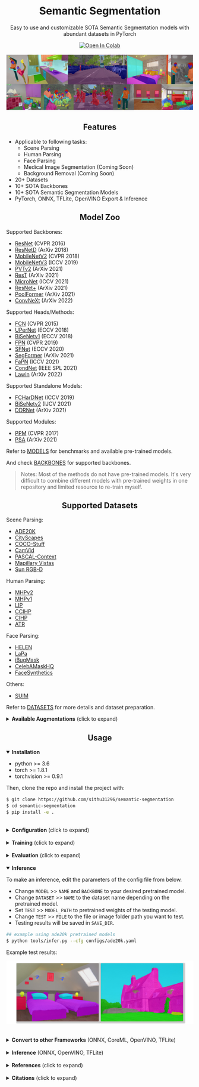 # <div align="center">Semantic Segmentation</div>

<div align="center">
<p>Easy to use and customizable SOTA Semantic Segmentation models with abundant datasets in PyTorch</p>

<a href="https://colab.research.google.com/github/sithu31296/semantic-segmentation/blob/main/notebooks/tutorial.ipynb"><img src="https://colab.research.google.com/assets/colab-badge.svg" alt="Open In Colab"></a>
</div>

![banner](assests/banner.jpg)

## <div align="center">Features</div>

* Applicable to following tasks:
  * Scene Parsing
  * Human Parsing
  * Face Parsing
  * Medical Image Segmentation (Coming Soon)
  * Background Removal (Coming Soon)
* 20+ Datasets
* 10+ SOTA Backbones
* 10+ SOTA Semantic Segmentation Models
* PyTorch, ONNX, TFLite, OpenVINO Export & Inference 

</div>


## <div align="center">Model Zoo</div>

Supported Backbones:
* [ResNet](https://arxiv.org/abs/1512.03385) (CVPR 2016)
* [ResNetD](https://arxiv.org/abs/1812.01187) (ArXiv 2018)
* [MobileNetV2](https://arxiv.org/abs/1801.04381) (CVPR 2018)
* [MobileNetV3](https://arxiv.org/abs/1905.02244) (ICCV 2019)
* [PVTv2](https://arxiv.org/abs/2106.13797) (ArXiv 2021)
* [ResT](https://arxiv.org/abs/2105.13677v3) (ArXiv 2021)
* [MicroNet](https://arxiv.org/abs/2108.05894) (ICCV 2021)
* [ResNet+](https://arxiv.org/abs/2110.00476) (ArXiv 2021)
* [PoolFormer](https://arxiv.org/abs/2111.11418) (ArXiv 2021)
* [ConvNeXt](https://arxiv.org/abs/2201.03545) (ArXiv 2022)

Supported Heads/Methods:
* [FCN](https://arxiv.org/abs/1411.4038) (CVPR 2015)
* [UPerNet](https://arxiv.org/abs/1807.10221) (ECCV 2018)
* [BiSeNetv1](https://arxiv.org/abs/1808.00897) (ECCV 2018)
* [FPN](https://arxiv.org/abs/1901.02446) (CVPR 2019)
* [SFNet](https://arxiv.org/abs/2002.10120) (ECCV 2020)
* [SegFormer](https://arxiv.org/abs/2105.15203v2) (ArXiv 2021)
* [FaPN](https://arxiv.org/abs/2108.07058) (ICCV 2021)
* [CondNet](https://arxiv.org/abs/2109.10322) (IEEE SPL 2021)
* [Lawin](https://arxiv.org/abs/2201.01615) (ArXiv 2022)

Supported Standalone Models:
* [FCHarDNet](https://arxiv.org/abs/1909.00948) (ICCV 2019)
* [BiSeNetv2](https://arxiv.org/abs/2004.02147v1) (IJCV 2021)
* [DDRNet](https://arxiv.org/abs/2101.06085) (ArXiv 2021)

Supported Modules:
* [PPM](https://arxiv.org/abs/1612.01105) (CVPR 2017)
* [PSA](https://arxiv.org/abs/2107.00782) (ArXiv 2021)

Refer to [MODELS](./docs/MODELS.md) for benchmarks and available pre-trained models.

And check [BACKBONES](./docs/BACKBONES.md) for supported backbones.

> Notes: Most of the methods do not have pre-trained models. It's very difficult to combine different models with pre-trained weights in one repository and limited resource to re-train myself.

## <div align="center">Supported Datasets</div>

Scene Parsing:
* [ADE20K](http://sceneparsing.csail.mit.edu/)
* [CityScapes](https://www.cityscapes-dataset.com/)
* [COCO-Stuff](https://github.com/nightrome/cocostuff)
* [CamVid](http://mi.eng.cam.ac.uk/research/projects/VideoRec/CamVid/)
* [PASCAL-Context](https://cs.stanford.edu/~roozbeh/pascal-context/)
* [Mapillary Vistas](https://www.mapillary.com/dataset/vistas)
* [Sun RGB-D](https://rgbd.cs.princeton.edu/)

Human Parsing:
* [MHPv2](https://lv-mhp.github.io/)
* [MHPv1](https://lv-mhp.github.io/)
* [LIP](http://sysu-hcp.net/lip/index.php)
* [CCIHP](https://kalisteo.cea.fr/wp-content/uploads/2021/09/README.html)
* [CIHP](http://sysu-hcp.net/lip/index.php)
* [ATR](https://github.com/lemondan/HumanParsing-Dataset)

Face Parsing:
* [HELEN](https://www.sifeiliu.net/face-parsing)
* [LaPa](https://github.com/JDAI-CV/lapa-dataset)
* [iBugMask](https://github.com/hhj1897/face_parsing)
* [CelebAMaskHQ](https://github.com/switchablenorms/CelebAMask-HQ)
* [FaceSynthetics](https://github.com/microsoft/FaceSynthetics)

Others:
* [SUIM](http://irvlab.cs.umn.edu/resources/suim-dataset)

Refer to [DATASETS](./docs/DATASETS.md) for more details and dataset preparation.

<details>
  <summary><strong>Available Augmentations</strong> (click to expand)</summary>

Check the notebook [here](./notebooks/aug_test.ipynb) to test the augmentation effects.

Pixel-level Transforms:
* ColorJitter (Brightness, Contrast, Saturation, Hue)
* Gamma, Sharpness, AutoContrast, Equalize, Posterize
* GaussianBlur, Grayscale

Spatial-level Transforms:
* Affine, RandomRotation
* HorizontalFlip, VerticalFlip
* CenterCrop, RandomCrop
* Pad, ResizePad, Resize
* RandomResizedCrop

</details>

## <div align="center">Usage</div>

<details open>
  <summary><strong>Installation</strong></summary>

* python >= 3.6
* torch >= 1.8.1
* torchvision >= 0.9.1

Then, clone the repo and install the project with:

```bash
$ git clone https://github.com/sithu31296/semantic-segmentation
$ cd semantic-segmentation
$ pip install -e .
```

</details>

<br>
<details>
  <summary><strong>Configuration</strong> (click to expand)</summary>

Create a configuration file in `configs`. Sample configuration for ADE20K dataset can be found [here](configs/ade20k.yaml). Then edit the fields you think if it is needed. This configuration file is needed for all of training, evaluation and prediction scripts.

</details>

<br>
<details>
  <summary><strong>Training</strong> (click to expand)</summary>

To train with a single GPU:

```bash
$ python tools/train.py --cfg configs/CONFIG_FILE.yaml
```

To train with multiple gpus, set `DDP` field in config file to `true` and run as follows:

```bash
$ python -m torch.distributed.launch --nproc_per_node=2 --use_env tools/train.py --cfg configs/<CONFIG_FILE_NAME>.yaml
```

</details>

<br>
<details>
  <summary><strong>Evaluation</strong> (click to expand)</summary>

Make sure to set `MODEL_PATH` of the configuration file to your trained model directory.

```bash
$ python tools/val.py --cfg configs/<CONFIG_FILE_NAME>.yaml
```

To evaluate with multi-scale and flip, change `ENABLE` field in `MSF` to `true` and run the same command as above.

</details>

<br>
<details open>
  <summary><strong>Inference</strong></summary>

To make an inference, edit the parameters of the config file from below.
* Change `MODEL` >> `NAME` and `BACKBONE` to your desired pretrained model.
* Change `DATASET` >> `NAME` to the dataset name depending on the pretrained model.
* Set `TEST` >> `MODEL_PATH` to pretrained weights of the testing model.
* Change `TEST` >> `FILE` to the file or image folder path you want to test.
* Testing results will be saved in `SAVE_DIR`.

```bash
## example using ade20k pretrained models
$ python tools/infer.py --cfg configs/ade20k.yaml
```

Example test results:

![test_result](./assests/infer_result.jpg)

</details>

<br>
<details>
  <summary><strong>Convert to other Frameworks</strong> (ONNX, CoreML, OpenVINO, TFLite)</summary>

To convert to ONNX and CoreML, run:

```bash
$ python tools/export.py --cfg configs/<CONFIG_FILE_NAME>.yaml
```

To convert to OpenVINO and TFLite, see [torch_optimize](https://github.com/sithu31296/torch_optimize).

</details>

<br>
<details>
  <summary><strong>Inference</strong> (ONNX, OpenVINO, TFLite)</summary>

```bash
## ONNX Inference
$ python scripts/onnx_infer.py --model <ONNX_MODEL_PATH> --img-path <TEST_IMAGE_PATH>

## OpenVINO Inference
$ python scripts/openvino_infer.py --model <OpenVINO_MODEL_PATH> --img-path <TEST_IMAGE_PATH>

## TFLite Inference
$ python scripts/tflite_infer.py --model <TFLite_MODEL_PATH> --img-path <TEST_IMAGE_PATH>
```

</details>

<br>
<details>
  <summary><strong>References</strong> (click to expand)</summary>

* https://github.com/CoinCheung/BiSeNet
* https://github.com/open-mmlab/mmsegmentation
* https://github.com/rwightman/pytorch-image-models

</details>

<br>
<details>
  <summary><strong>Citations</strong> (click to expand)</summary>

```
@article{xie2021segformer,
  title={SegFormer: Simple and Efficient Design for Semantic Segmentation with Transformers},
  author={Xie, Enze and Wang, Wenhai and Yu, Zhiding and Anandkumar, Anima and Alvarez, Jose M and Luo, Ping},
  journal={arXiv preprint arXiv:2105.15203},
  year={2021}
}

@misc{xiao2018unified,
  title={Unified Perceptual Parsing for Scene Understanding}, 
  author={Tete Xiao and Yingcheng Liu and Bolei Zhou and Yuning Jiang and Jian Sun},
  year={2018},
  eprint={1807.10221},
  archivePrefix={arXiv},
  primaryClass={cs.CV}
}

@article{hong2021deep,
  title={Deep Dual-resolution Networks for Real-time and Accurate Semantic Segmentation of Road Scenes},
  author={Hong, Yuanduo and Pan, Huihui and Sun, Weichao and Jia, Yisong},
  journal={arXiv preprint arXiv:2101.06085},
  year={2021}
}

@misc{zhang2021rest,
  title={ResT: An Efficient Transformer for Visual Recognition}, 
  author={Qinglong Zhang and Yubin Yang},
  year={2021},
  eprint={2105.13677},
  archivePrefix={arXiv},
  primaryClass={cs.CV}
}

@misc{huang2021fapn,
  title={FaPN: Feature-aligned Pyramid Network for Dense Image Prediction}, 
  author={Shihua Huang and Zhichao Lu and Ran Cheng and Cheng He},
  year={2021},
  eprint={2108.07058},
  archivePrefix={arXiv},
  primaryClass={cs.CV}
}

@misc{wang2021pvtv2,
  title={PVTv2: Improved Baselines with Pyramid Vision Transformer}, 
  author={Wenhai Wang and Enze Xie and Xiang Li and Deng-Ping Fan and Kaitao Song and Ding Liang and Tong Lu and Ping Luo and Ling Shao},
  year={2021},
  eprint={2106.13797},
  archivePrefix={arXiv},
  primaryClass={cs.CV}
}

@article{Liu2021PSA,
  title={Polarized Self-Attention: Towards High-quality Pixel-wise Regression},
  author={Huajun Liu and Fuqiang Liu and Xinyi Fan and Dong Huang},
  journal={Arxiv Pre-Print arXiv:2107.00782 },
  year={2021}
}

@misc{chao2019hardnet,
  title={HarDNet: A Low Memory Traffic Network}, 
  author={Ping Chao and Chao-Yang Kao and Yu-Shan Ruan and Chien-Hsiang Huang and Youn-Long Lin},
  year={2019},
  eprint={1909.00948},
  archivePrefix={arXiv},
  primaryClass={cs.CV}
}

@inproceedings{sfnet,
  title={Semantic Flow for Fast and Accurate Scene Parsing},
  author={Li, Xiangtai and You, Ansheng and Zhu, Zhen and Zhao, Houlong and Yang, Maoke and Yang, Kuiyuan and Tong, Yunhai},
  booktitle={ECCV},
  year={2020}
}

@article{Li2020SRNet,
  title={Towards Efficient Scene Understanding via Squeeze Reasoning},
  author={Xiangtai Li and Xia Li and Ansheng You and Li Zhang and Guang-Liang Cheng and Kuiyuan Yang and Y. Tong and Zhouchen Lin},
  journal={ArXiv},
  year={2020},
  volume={abs/2011.03308}
}

@ARTICLE{Yucondnet21,
  author={Yu, Changqian and Shao, Yuanjie and Gao, Changxin and Sang, Nong},
  journal={IEEE Signal Processing Letters}, 
  title={CondNet: Conditional Classifier for Scene Segmentation}, 
  year={2021},
  volume={28},
  number={},
  pages={758-762},
  doi={10.1109/LSP.2021.3070472}
}

@misc{yan2022lawin,
  title={Lawin Transformer: Improving Semantic Segmentation Transformer with Multi-Scale Representations via Large Window Attention}, 
  author={Haotian Yan and Chuang Zhang and Ming Wu},
  year={2022},
  eprint={2201.01615},
  archivePrefix={arXiv},
  primaryClass={cs.CV}
}

@misc{yu2021metaformer,
  title={MetaFormer is Actually What You Need for Vision}, 
  author={Weihao Yu and Mi Luo and Pan Zhou and Chenyang Si and Yichen Zhou and Xinchao Wang and Jiashi Feng and Shuicheng Yan},
  year={2021},
  eprint={2111.11418},
  archivePrefix={arXiv},
  primaryClass={cs.CV}
}

@misc{wightman2021resnet,
  title={ResNet strikes back: An improved training procedure in timm}, 
  author={Ross Wightman and Hugo Touvron and Hervé Jégou},
  year={2021},
  eprint={2110.00476},
  archivePrefix={arXiv},
  primaryClass={cs.CV}
}

@misc{liu2022convnet,
  title={A ConvNet for the 2020s}, 
  author={Zhuang Liu and Hanzi Mao and Chao-Yuan Wu and Christoph Feichtenhofer and Trevor Darrell and Saining Xie},
  year={2022},
  eprint={2201.03545},
  archivePrefix={arXiv},
  primaryClass={cs.CV}
}

```

</details>